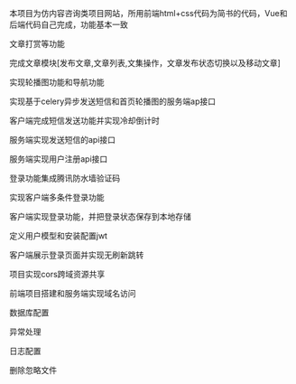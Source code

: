 本项目为仿内容咨询类项目网站，所用前端html+css代码为简书的代码，Vue和后端代码自己完成，功能基本一致

文章打赏等功能

完成文章模块[发布文章,文章列表,文集操作，文章发布状态切换以及移动文章]

实现轮播图功能和导航功能

实现基于celery异步发送短信和首页轮播图的服务端ap接口

客户端完成短信发送功能并实现冷却倒计时

服务端实现发送短信的api接口

服务端实现用户注册api接口

登录功能集成腾讯防水墙验证码

实现客户端多条件登录功能

客户端实现登录功能，并把登录状态保存到本地存储

定义用户模型和安装配置jwt

客户端展示登录页面并实现无刷新跳转

项目实现cors跨域资源共享

前端项目搭建和服务端实现域名访问

数据库配置

异常处理

日志配置

删除忽略文件
